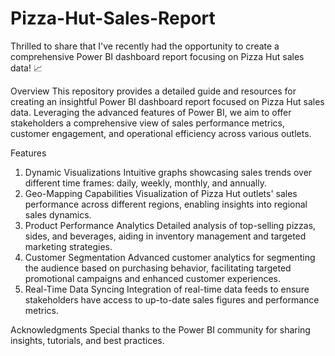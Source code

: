 # Pizza-Hut-Sales-Report
Thrilled to share that I've recently had the opportunity to create a comprehensive Power BI dashboard report focusing on Pizza Hut sales data! 📈

Overview
This repository provides a detailed guide and resources for creating an insightful Power BI dashboard report focused on Pizza Hut sales data. Leveraging the advanced features of Power BI, we aim to offer stakeholders a comprehensive view of sales performance metrics, customer engagement, and operational efficiency across various outlets.

Features
1. Dynamic Visualizations
Intuitive graphs showcasing sales trends over different time frames: daily, weekly, monthly, and annually.
2. Geo-Mapping Capabilities
Visualization of Pizza Hut outlets' sales performance across different regions, enabling insights into regional sales dynamics.
3. Product Performance Analytics
Detailed analysis of top-selling pizzas, sides, and beverages, aiding in inventory management and targeted marketing strategies.
4. Customer Segmentation
Advanced customer analytics for segmenting the audience based on purchasing behavior, facilitating targeted promotional campaigns and enhanced customer experiences.
5. Real-Time Data Syncing
Integration of real-time data feeds to ensure stakeholders have access to up-to-date sales figures and performance metrics.

Acknowledgments
Special thanks to the Power BI community for sharing insights, tutorials, and best practices.
